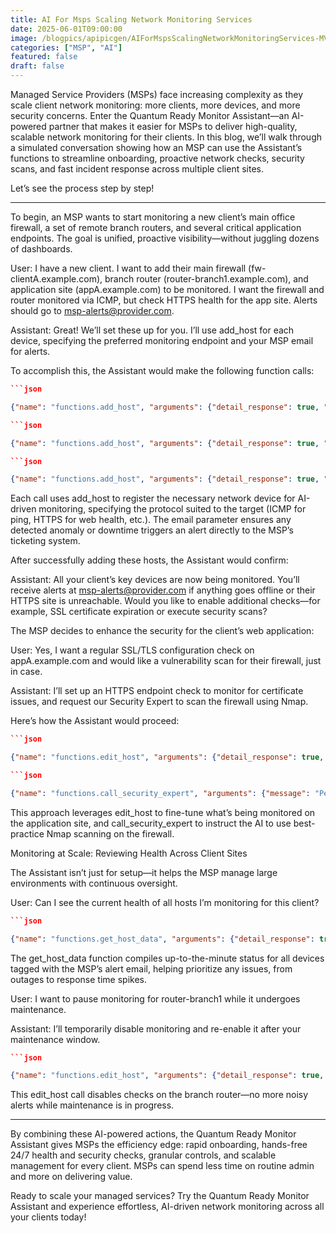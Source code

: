 ```yaml
---
title: AI For Msps Scaling Network Monitoring Services
date: 2025-06-01T09:00:00
image: /blogpics/apipicgen/AIForMspsScalingNetworkMonitoringServices-MVSGX48UBG.jpg
categories: ["MSP", "AI"]
featured: false
draft: false
---
```

Managed Service Providers (MSPs) face increasing complexity as they scale client network monitoring: more clients, more devices, and more security concerns. Enter the Quantum Ready Monitor Assistant—an AI-powered partner that makes it easier for MSPs to deliver high-quality, scalable network monitoring for their clients. In this blog, we’ll walk through a simulated conversation showing how an MSP can use the Assistant’s functions to streamline onboarding, proactive network checks, security scans, and fast incident response across multiple client sites.

Let’s see the process step by step!

---

To begin, an MSP wants to start monitoring a new client’s main office firewall, a set of remote branch routers, and several critical application endpoints. The goal is unified, proactive visibility—without juggling dozens of dashboards.

User: I have a new client. I want to add their main firewall (fw-clientA.example.com), branch router (router-branch1.example.com), and application site (appA.example.com) to be monitored. I want the firewall and router monitored via ICMP, but check HTTPS health for the app site. Alerts should go to msp-alerts@provider.com.

Assistant: Great! We’ll set these up for you. I’ll use add_host for each device, specifying the preferred monitoring endpoint and your MSP email for alerts.

To accomplish this, the Assistant would make the following function calls:

```json
```json

{"name": "functions.add_host", "arguments": {"detail_response": true, "address": "fw-clientA.example.com", "endpoint": "icmp", "email": "msp-alerts@provider.com"}}
```
```json
```json

{"name": "functions.add_host", "arguments": {"detail_response": true, "address": "router-branch1.example.com", "endpoint": "icmp", "email": "msp-alerts@provider.com"}}
```
```json
```json

{"name": "functions.add_host", "arguments": {"detail_response": true, "address": "appA.example.com", "endpoint": "https", "email": "msp-alerts@provider.com"}}
```

Each call uses add_host to register the necessary network device for AI-driven monitoring, specifying the protocol suited to the target (ICMP for ping, HTTPS for web health, etc.). The email parameter ensures any detected anomaly or downtime triggers an alert directly to the MSP’s ticketing system.

After successfully adding these hosts, the Assistant would confirm:

Assistant: All your client’s key devices are now being monitored. You’ll receive alerts at msp-alerts@provider.com if anything goes offline or their HTTPS site is unreachable. Would you like to enable additional checks—for example, SSL certificate expiration or execute security scans?

The MSP decides to enhance the security for the client’s web application:

User: Yes, I want a regular SSL/TLS configuration check on appA.example.com and would like a vulnerability scan for their firewall, just in case.

Assistant: I’ll set up an HTTPS endpoint check to monitor for certificate issues, and request our Security Expert to scan the firewall using Nmap.

Here’s how the Assistant would proceed:

```json
```json

{"name": "functions.edit_host", "arguments": {"detail_response": true, "address": "appA.example.com", "endpoint": "https"}}
```
```json
```json

{"name": "functions.call_security_expert", "arguments": {"message": "Perform an Nmap vulnerability assessment for fw-clientA.example.com to verify its external security posture. This action is authorized by the MSP.", "agent_location": "Scanner - EU"}}
```

This approach leverages edit_host to fine-tune what’s being monitored on the application site, and call_security_expert to instruct the AI to use best-practice Nmap scanning on the firewall.

Monitoring at Scale: Reviewing Health Across Client Sites

The Assistant isn’t just for setup—it helps the MSP manage large environments with continuous oversight.

User: Can I see the current health of all hosts I’m monitoring for this client?

```json
```json

{"name": "functions.get_host_data", "arguments": {"detail_response": true, "email": "msp-alerts@provider.com", "dataset_id": 0}}
```

The get_host_data function compiles up-to-the-minute status for all devices tagged with the MSP’s alert email, helping prioritize any issues, from outages to response time spikes.

User: I want to pause monitoring for router-branch1 while it undergoes maintenance.

Assistant: I’ll temporarily disable monitoring and re-enable it after your maintenance window.

```json
```json

{"name": "functions.edit_host", "arguments": {"detail_response": true, "address": "router-branch1.example.com", "enabled": false}}
```

This edit_host call disables checks on the branch router—no more noisy alerts while maintenance is in progress.

---

By combining these AI-powered actions, the Quantum Ready Monitor Assistant gives MSPs the efficiency edge: rapid onboarding, hands-free 24/7 health and security checks, granular controls, and scalable management for every client. MSPs can spend less time on routine admin and more on delivering value.

Ready to scale your managed services? Try the Quantum Ready Monitor Assistant and experience effortless, AI-driven network monitoring across all your clients today!